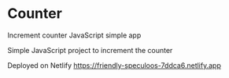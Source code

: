 # Counter
Increment counter JavaScript simple app

Simple JavaScript project to increment the counter 

Deployed on Netlify https://friendly-speculoos-7ddca6.netlify.app
